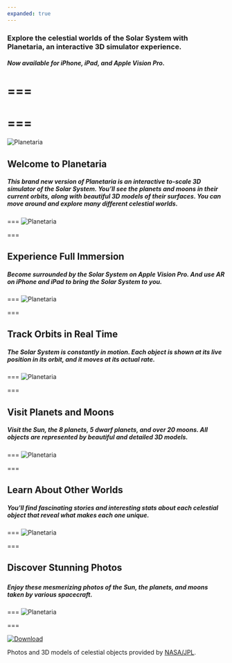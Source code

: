 ```yaml
---
expanded: true
---
```


### Explore the celestial worlds of the Solar System with Planetaria, an interactive 3D simulator experience.

##### Now available for iPhone, iPad, and Apple Vision Pro. 

===
===
===
===

![Planetaria](images/planetaria/splash.png)
## Welcome to Planetaria

##### This brand new version of Planetaria is an interactive to-scale 3D simulator of the Solar System. You’ll see the planets and moons in their current orbits, along with beautiful 3D models of their surfaces. You can move around and explore many different celestial worlds. 

===
![Planetaria](images/planetaria/preview1.png)

===
## Experience Full Immersion

##### Become surrounded by the Solar System on Apple Vision Pro. And use AR on iPhone and iPad to bring the Solar System to you.

===
![Planetaria](images/planetaria/preview2.png)

===
## Track Orbits in Real Time

##### The Solar System is constantly in motion. Each object is shown at its live position in its orbit, and it moves at its actual rate.

===
![Planetaria](images/planetaria/preview3.png)

===
## Visit Planets and Moons

##### Visit the Sun, the 8 planets, 5 dwarf planets, and over 20 moons. All objects are represented by beautiful and detailed 3D models.

===
![Planetaria](images/planetaria/preview4.png)

===
## Learn About Other Worlds

##### You'll find fascinating stories and interesting stats about each celestial object that reveal what makes each one unique.

===
![Planetaria](images/planetaria/preview5.png)

===
## Discover Stunning Photos

##### 
##### Enjoy these mesmerizing photos of the Sun, the planets, and moons taken by various spacecraft.

===
![Planetaria](images/planetaria/preview6.png)

===

[![Download](download.svg)](https://apps.apple.com/us/app/planetaria/id1546887479)

Photos and 3D models of celestial objects provided by [NASA/JPL](https://images.nasa.gov/).
